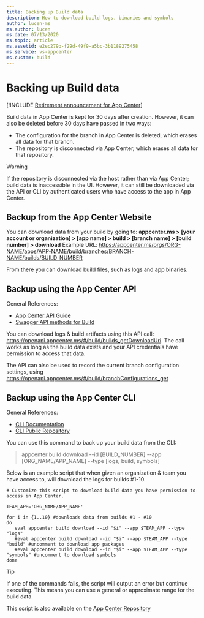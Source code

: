 ```yaml
---
title: Backing up Build data
description: How to download build logs, binaries and symbols
author: lucen-ms
ms.author: lucen
ms.date: 07/13/2020
ms.topic: article 
ms.assetid: e2ec279b-f29d-49f9-a5bc-3b1189275458
ms.service: vs-appcenter 
ms.custom: build
---
```


# Backing up Build data

[!INCLUDE [Retirement announcement for App Center](~/includes/retirement.md)]

Build data in App Center is kept for 30 days after creation. However, it can also be deleted before 30 days have passed in two ways:

- The configuration for the branch in App Center is deleted, which erases all data for that branch.
- The repository is disconnected via App Center, which erases all data for that repository.

> [!WARNING]
> If the repository is disconnected via the host rather than via App Center; build data is inaccessible in the UI. However, it can still be downloaded via the API or CLI by authenticated users who have access to the app in App Center. 

## Backup from the App Center Website
You can download data from your build by going to:
**appcenter.ms > [your account or organization] > [app name] > build > [branch name] > [build number] > download**
Example URL: https://appcenter.ms/orgs/ORG-NAME/apps/APP-NAME/build/branches/BRANCH-NAME/builds/BUILD_NUMBER

From there you can download build files, such as logs and app binaries. 

## Backup using the App Center API
General References:
- [App Center API Guide](/appcenter/api-docs/)
- [Swagger API methods for Build](https://openapi.appcenter.ms/#/build)

You can download logs & build artifacts using this API call: https://openapi.appcenter.ms/#/build/builds_getDownloadUri. The call works as long as the build data exists and your API credentials have permission to access that data.

The API can also be used to record the current branch configuration settings, using https://openapi.appcenter.ms/#/build/branchConfigurations_get

## Backup using the App Center CLI
General References:
- [CLI Documentation](/appcenter/cli/)
- [CLI Public Repository](https://github.com/microsoft/appcenter-cli)

You can use this command to back up your build data from the CLI:
> appcenter build download --id [BUILD_NUMBER] --app [ORG_NAME/APP_NAME] --type [logs, build, symbols]

Below is an example script that when given an organization & team you have access to, will download the logs for builds #1-10. 
```#!/bin/bash
# Customize this script to download build data you have permission to access in App Center. 

TEAM_APP='ORG_NAME/APP_NAME'

for i in {1..10} #downloads data from builds #1 - #10
do
   eval appcenter build download --id "$i" --app $TEAM_APP --type "logs"    
   #eval appcenter build download --id "$i" --app $TEAM_APP --type "build" #uncomment to download app packages
   #eval appcenter build download --id "$i" --app $TEAM_APP --type "symbols" #uncomment to download symbols
done
```

> [!TIP]
> If one of the commands fails, the script will output an error but continue executing. This means you can use a general or approximate range for the build data. 

This script is also available on the [App Center Repository](https://github.com/microsoft/appcenter/blob/master/sample-build-scripts/general/build-results/download.sh)
